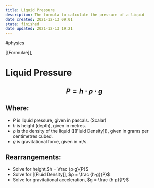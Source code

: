 ```yaml
---
title: Liquid Pressure
description: The formula to calculate the pressure of a liquid
date created: 2021-12-13 09:01
state: finished
date updated: 2021-12-13 19:21
---
```

#physics

[[Formulae]],

# Liquid Pressure

## $$  P = h ⋅ ρ ⋅ g $$

## Where:

- $P$ is liquid pressure, given in pascals. (Scalar)
- $h$ is height (depth), given in metres.
- $ρ$ is the density of the liquid ([[Fluid Density]]), given in grams per centimetres cubed.
- $g$ is gravitational force, given in m/s.

## Rearrangements:

- Solve for height,$h = \frac {ρ⋅g}{P}$
- Solve for [[Fluid Density]], $ρ = \frac {h⋅g}{P}$
- Solve for gravitational acceleration,  $g = \frac {h⋅ρ}{P}$
